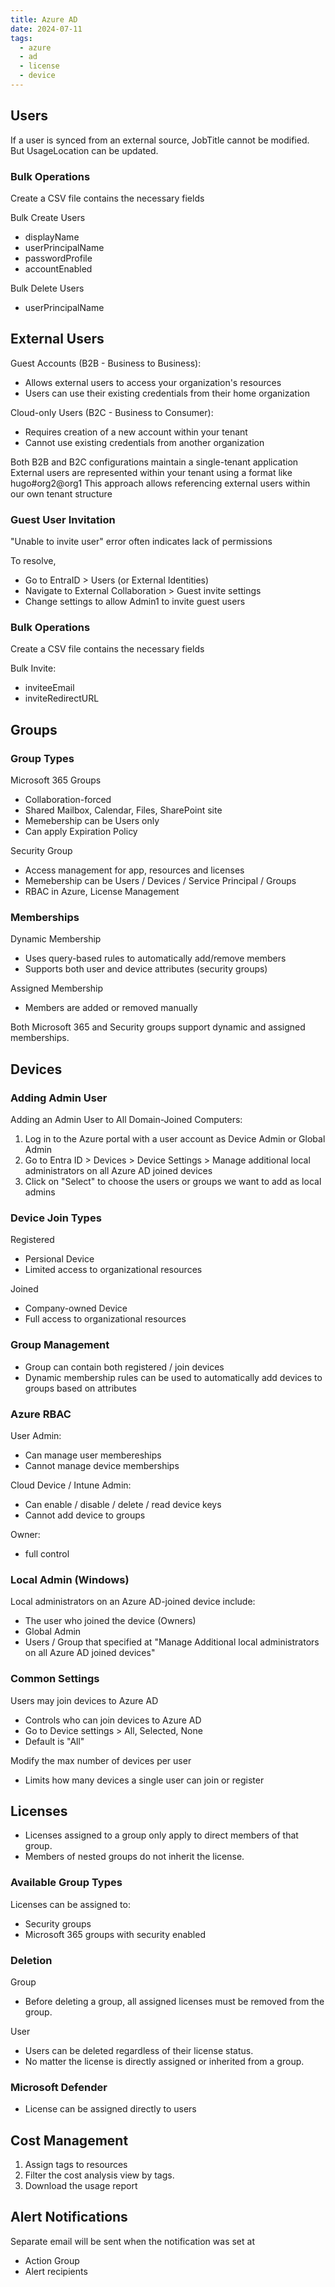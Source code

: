 ```yaml
---
title: Azure AD
date: 2024-07-11
tags:
  - azure
  - ad
  - license
  - device
---
```


## Users

If a user is synced from an external source, JobTitle cannot be modified. But UsageLocation can be updated.

### Bulk Operations

Create a CSV file contains the necessary fields

Bulk Create Users
- displayName
- userPrincipalName
- passwordProfile
- accountEnabled

Bulk Delete Users
- userPrincipalName

## External Users

Guest Accounts (B2B - Business to Business):
- Allows external users to access your organization's resources
- Users can use their existing credentials from their home organization

Cloud-only Users (B2C - Business to Consumer):
- Requires creation of a new account within your tenant
- Cannot use existing credentials from another organization

Both B2B and B2C configurations maintain a single-tenant application
External users are represented within your tenant using a format like hugo#org2@org1
This approach allows referencing external users within our own tenant structure

### Guest User Invitation

"Unable to invite user" error often indicates lack of permissions

To resolve,

- Go to EntraID > Users (or External Identities)
- Navigate to External Collaboration > Guest invite settings
- Change settings to allow Admin1 to invite guest users

### Bulk Operations

Create a CSV file contains the necessary fields

Bulk Invite:
- inviteeEmail
- inviteRedirectURL

## Groups

### Group Types

Microsoft 365 Groups
- Collaboration-forced
- Shared Mailbox, Calendar, Files, SharePoint site
- Memebership can be Users only
- Can apply Expiration Policy

Security Group
- Access management for app, resources and licenses
- Memebership can be Users / Devices / Service Principal / Groups
- RBAC in Azure, License Management

### Memberships

Dynamic Membership
- Uses query-based rules to automatically add/remove members
- Supports both user and device attributes (security groups)

Assigned Membership
- Members are added or removed manually

Both Microsoft 365 and Security groups support dynamic and assigned memberships.

## Devices

### Adding Admin User

Adding an Admin User to All Domain-Joined Computers:
1. Log in to the Azure portal with a user account as Device Admin or Global Admin
2. Go to Entra ID > Devices > Device Settings > Manage additional local administrators on all Azure AD joined devices
3. Click on "Select" to choose the users or groups we want to add as local admins

### Device Join Types

Registered
- Persional Device
- Limited access to organizational resources

Joined
- Company-owned Device
- Full access to organizational resources

### Group Management

- Group can contain both registered / join devices
- Dynamic membership rules can be used to automatically add devices to groups based on attributes

### Azure RBAC

User Admin:
- Can manage user membereships
- Cannot manage device memberships

Cloud Device / Intune Admin:
- Can enable / disable / delete / read device keys
- Cannot add device to groups

Owner:
- full control

### Local Admin (Windows)

Local administrators on an Azure AD-joined device include:
- The user who joined the device (Owners)
- Global Admin
- Users / Group that specified at "Manage Additional local administrators on all Azure AD joined devices"

### Common Settings

Users may join devices to Azure AD

- Controls who can join devices to Azure AD
- Go to Device settings > All, Selected, None
- Default is "All"

Modify the max number of devices per user

- Limits how many devices a single user can join or register

## Licenses

- Licenses assigned to a group only apply to direct members of that group.
- Members of nested groups do not inherit the license.

### Available Group Types

Licenses can be assigned to:
- Security groups
- Microsoft 365 groups with security enabled

### Deletion

Group
- Before deleting a group, all assigned licenses must be removed from the group.

User
- Users can be deleted regardless of their license status.
- No matter the license is directly assigned or inherited from a group.

### Microsoft Defender

- License can be assigned directly to users

## Cost Management

1. Assign tags to resources
2. Filter the cost analysis view by tags.
3. Download the usage report

## Alert Notifications

Separate email will be sent when the notification was set at
- Action Group
- Alert recipients